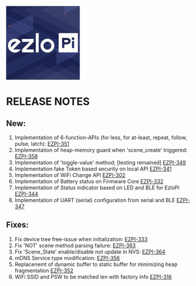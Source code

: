 
<picture>
  <img src="ezlopi-doc/ezlopi_logo.png" >
</picture>

# RELEASE NOTES

## New:
1. Implementation of 6-function-APIs (for less, for at-least, repeat, follow, pulse, latch): [EZPI-351](https://jira.mios.com/browse/EZPI-351)
2. Implementation of heap-memory guard when 'scene_create' triggered: [EZPI-358](https://jira.mios.com/browse/EZPI-358)
3. Implementation of 'toggle-value' method; [testing remained] [EZPI-349](https://jira.mios.com/browse/EZPI-349)
4. Implementation fake Token based security on local API [EZPI-341](https://jira.mios.com/browse/EZPI-341)
5. Implementation of WiFi Change API [EZPI-302](https://jira.mios.com/browse/EZPI-302)
6. Implementation of Battery status on Firmware Core [EZPI-332](https://jira.mios.com/browse/EZPI-332)
7. Implementation of Status indicator based on LED and BLE for EzloPi [EZPI-344](https://jira.mios.com/browse/EZPI-344)
8. Implementation of UART (serial) configuration from serial and BLE [EZPI-347](https://jira.mios.com/browse/EZPI-347)

## Fixes:
1. Fix device tree free-issue when initialization: [EZPI-333](https://jira.mios.com/browse/EZPI-333)
2. Fix 'NOT' scene method parsing failure: [EZPI-363](https://jira.mios.com/browse/EZPI-363)
3. Fix 'Scene_State' enable/disable not update in NVS: [EZPI-364](https://jira.mios.com/browse/EZPI-364)
4. mDNS Service type modification: [EZPI-356](https://jira.mios.com/browse/EZPI-356)
5. Replacenemt of dynamic buffer to static buffer for minimizing heap fragmentation [EZPI-352](https://jira.mios.com/browse/EZPI-352)
6. WiFi SSID and PSW to be matched len with factory info [EZPI-316](https://jira.mios.com/browse/EZPI-316)